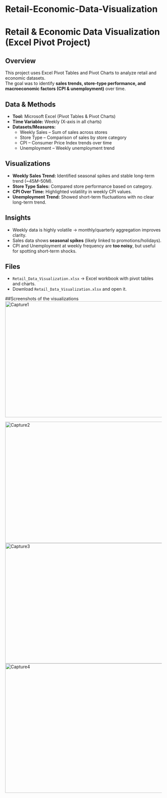 # Retail-Economic-Data-Visualization

# Retail & Economic Data Visualization (Excel Pivot Project)

## Overview
This project uses Excel Pivot Tables and Pivot Charts to analyze retail and economic datasets.  
The goal was to identify **sales trends, store-type performance, and macroeconomic factors (CPI & unemployment)** over time.

## Data & Methods
- **Tool:** Microsoft Excel (Pivot Tables & Pivot Charts)  
- **Time Variable:** Weekly (X-axis in all charts)  
- **Datasets/Measures:**
  - Weekly Sales – Sum of sales across stores  
  - Store Type – Comparison of sales by store category  
  - CPI – Consumer Price Index trends over time  
  - Unemployment – Weekly unemployment trend  

## Visualizations
- **Weekly Sales Trend:** Identified seasonal spikes and stable long-term trend (~$45M–$50M).  
- **Store Type Sales:** Compared store performance based on category.  
- **CPI Over Time:** Highlighted volatility in weekly CPI values.  
- **Unemployment Trend:** Showed short-term fluctuations with no clear long-term trend.  

## Insights
- Weekly data is highly volatile → monthly/quarterly aggregation improves clarity.  
- Sales data shows **seasonal spikes** (likely linked to promotions/holidays).  
- CPI and Unemployment at weekly frequency are **too noisy**, but useful for spotting short-term shocks.  

## Files
- `Retail_Data_Visualization.xlsx` → Excel workbook with pivot tables and charts.
- Download `Retail_Data_Visualization.xlsx` and open it.

  
##Screenshots of the visualizations  
<img width="571" height="373" alt="Capture1" src="https://github.com/user-attachments/assets/f2434764-2029-4d92-84ab-9dcaf888bfa9" />

<img width="666" height="390" alt="Capture2" src="https://github.com/user-attachments/assets/4e9e6b90-e966-4d33-be6c-dcbf056dd1b9" />

<img width="735" height="387" alt="Capture3" src="https://github.com/user-attachments/assets/7b513da7-6f05-4a19-9d07-417fd2960878" />

<img width="737" height="416" alt="Capture4" src="https://github.com/user-attachments/assets/b355aea1-8fc6-4b06-949d-b26bdc1bf842" />







